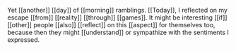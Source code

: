 Yet [[another]] [[day]] of [[morning]] ramblings. [[Today]], I reflected on my escape [[from]] [[reality]] [[through]] [[games]]. It might be interesting [[if]] [[other]] people [[also]] [[reflect]] on this [[aspect]] for themselves too, because then they might [[understand]] or sympathize with the sentiments I expressed.